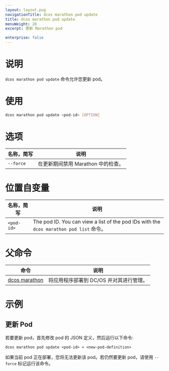 ```yaml
---
layout: layout.pug
navigationTitle: dcos marathon pod update
title: dcos marathon pod update
menuWeight: 28
excerpt: 更新 Marathon pod

enterprise: false
---
```



# 说明
`dcos marathon pod update` 命令允许您更新 pod。

# 使用

```bash
dcos marathon pod update <pod-id> [OPTION]
```

# 选项

| 名称，简写 | 说明 |
|---------|-------------|
| `--force` | 在更新期间禁用 Marathon 中的检查。|

# 位置自变量

| 名称，简写 | 说明 |
|---------|-------------|
| `<pod-id>`   |  The pod ID. You can view a list of the pod IDs with the `dcos marathon pod list` 命令。|

# 父命令

| 命令 | 说明 |
|---------|-------------|
| [dcos marathon](/1.11/cli/command-reference/dcos-marathon/) | 将应用程序部署到 DC/OS 并对其进行管理。|

# 示例

## 更新 Pod
若要更新 pod，首先修改 pod 的 JSON 定义，然后运行以下命令:

```
dcos marathon pod update <pod-id> < <new-pod-definition>
```

如果当前 pod 正在部署，您将无法更新该 pod。若仍然要更新 pod，请使用 `--force` 标记运行该命令。
